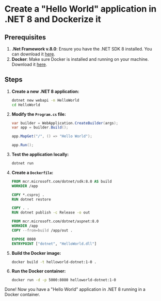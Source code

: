 # Create a "Hello World" application in .NET 8 and Dockerize it

## Prerequisites
1. **.Net Framework v.8.0**:  Ensure you have the .NET SDK 8 installed. You can download it [here](https://dotnet.microsoft.com/download).
3. **Docker**: Make sure Docker is installed and running on your machine. Download it [here](https://www.docker.com/products/docker-desktop).

## Steps

1. **Create a new .NET 8 application:**
    ```bash
    dotnet new webapi -n HelloWorld
    cd HelloWorld
    ```

2. **Modify the `Program.cs` file:**
    ```csharp
    var builder = WebApplication.CreateBuilder(args);
    var app = builder.Build();

    app.MapGet("/", () => "Hello World");

    app.Run();
    ```

3. **Test the application locally:**
    ```bash
    dotnet run
    ```

4. **Create a `Dockerfile`:**
    ```dockerfile
    FROM mcr.microsoft.com/dotnet/sdk:8.0 AS build
    WORKDIR /app

    COPY *.csproj .
    RUN dotnet restore

    COPY . .
    RUN dotnet publish -c Release -o out

    FROM mcr.microsoft.com/dotnet/aspnet:8.0
    WORKDIR /app
    COPY --from=build /app/out .

    EXPOSE 8080
    ENTRYPOINT ["dotnet", "HelloWorld.dll"]
    ```

5. **Build the Docker image:**
    ```bash
    docker build -t helloworld-dotnet:1-0 .
    ```

6. **Run the Docker container:**
    ```bash
    docker run -d -p 5000:8080 helloworld-dotnet:1-0
    ```

Done! Now you have a "Hello World" application in .NET 8 running in a Docker container.